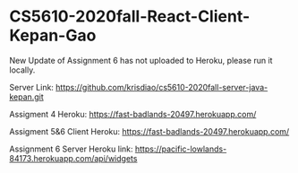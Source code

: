 # CS5610-2020fall-React-Client-Kepan-Gao

New Update of Assignment 6 has not uploaded to Heroku, please run it locally.

Server Link: https://github.com/krisdiao/cs5610-2020fall-server-java-kepan.git

Assigment 4 Heroku:  https://fast-badlands-20497.herokuapp.com/ 

Assigment 5&6 Client Heroku:  https://fast-badlands-20497.herokuapp.com/ 

Assignment 6 Server Heroku link: https://pacific-lowlands-84173.herokuapp.com/api/widgets


